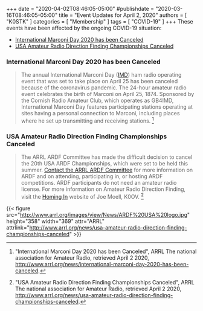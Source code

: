 +++
date = "2020-04-02T08:46:05-05:00"
#publishdate = "2020-03-16T08:46:05-05:00"
title = "Event Updates for April 2, 2020"
authors = [ "K0STK" ]
categories = [ "Membership" ]
tags = [ "COVID-19" ]
+++
These events have been affected by the ongoing COVID-19 situation:

* [International Marconi Day 2020 has been Canceled](http://www.arrl.org/news/international-marconi-day-2020-has-been-canceled)
* [USA Amateur Radio Direction Finding Championships Canceled](http://www.arrl.org/news/usa-amateur-radio-direction-finding-championships-canceled)

<!--more-->

### International Marconi Day 2020 has been Canceled

>The annual International Marconi Day ([IMD](http://www.gx4crc.com/))
>ham radio operating event that was set to take place on April 25
>has been canceled because of the coronavirus pandemic. The 24-hour
>amateur radio event celebrates the birth of Marconi on April 25, 1874.
>Sponsored by the Cornish Radio Amateur Club, which operates as GB4IMD,
>International Marconi Day features participating stations operating at
>sites having a personal connection to Marconi, including places where
>he set up transmitting and receiving stations. [^1]

[^1]: "International Marconi Day 2020 has been Canceled", ARRL The national association for Amateur Radio, retrieved April 2 2020, http://www.arrl.org/news/international-marconi-day-2020-has-been-canceled.

### USA Amateur Radio Direction Finding Championships Canceled

>The ARRL ARDF Committee has made the difficult decision to cancel the
>20th USA ARDF Championships, which were set to be held this summer.
>[Contact the ARRL ARDF Committee](mailto:ardf@arrl.org) for more
>information on ARDF and on attending, participating in, or hosting ARDF
>competitions. ARDF participants do not need an amateur radio license.
>For more information on Amateur Radio Direction Finding, visit the
>[Homing In](http://homingin.com/) website of Joe Moell, K0OV. [^2]

[^2]: "USA Amateur Radio Direction Finding Championships Canceled", ARRL The national association for Amateur Radio, retrieved April 2 2020, http://www.arrl.org/news/usa-amateur-radio-direction-finding-championships-canceled.

{{< figure src="http://www.arrl.org/images/view/News/ARDF%20USA%20logo.jpg" height="358" width="369" attr="ARRL" attrlink="http://www.arrl.org/news/usa-amateur-radio-direction-finding-championships-canceled" >}}

